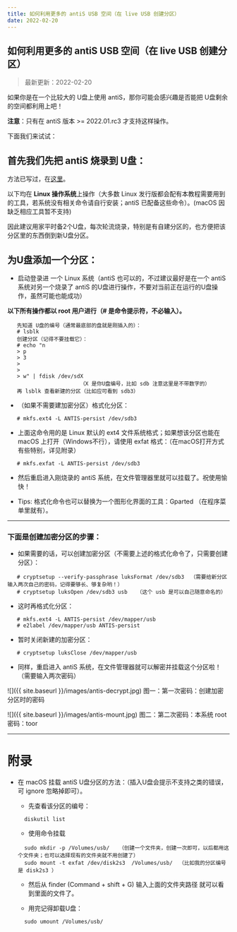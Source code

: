 ```yaml
---
title: 如何利用更多的 antiS USB 空间（在 live USB 创建分区）
date: 2022-02-20
---
```




## 如何利用更多的 antiS USB 空间（在 live USB 创建分区）

> 最新更新：2022-02-20

如果你是在一个比较大的 U盘上使用 antiS，那你可能会感兴趣是否能把 U盘剩余的空间都利用上吧！

**注意**：只有在 antiS 版本 >= 2022.01.rc3 才支持这样操作。  

下面我们来试试：  

## 首先我们先把 antiS 烧录到 U盘：  

方法已写过，在[这里](https://github.com/mdrights/liveslak#installation)。   

以下均在 **Linux 操作系统**上操作（大多数 Linux 发行版都会配有本教程需要用到的工具，若系统没有相关命令请自行安装；antiS 已配备这些命令）。(macOS 因缺乏相应工具暂不支持)  

因此建议用家平时备2个U盘，每次轮流烧录，特别是有自建分区的，也方便把该分区里的东西倒到新U盘分区。  

<!--more-->

## 为U盘添加一个分区：  

- 启动登录进 一个 Linux 系统（antiS 也可以的，不过建议最好是在一个 antiS 系统对另一个烧录了 antiS 的U盘进行操作，不要对当前正在运行的U盘操作，虽然可能也能成功）  

**以下所有操作都以 root 用户进行（# 是命令提示符，不必输入）。**  
```  
   先知道 U盘的编号（通常最底部的盘就是刚插入的）：  
   # lsblk  
   创建分区（记得不要挂载它）：  
   # echo "n
   > p
   > 3
   > 
   > 
   > w" | fdisk /dev/sdX  
                       （X 是你U盘编号，比如 sdb 注意这里是不带数字的）  
   再 lsblk 查看新建的分区（比如应可看到 sdb3）   
```  

- （如果不需要建加密分区）格式化分区：  
```
   # mkfs.ext4 -L ANTIS-persist /dev/sdb3
```

- 上面这命令用的是 Linux 默认的 ext4 文件系统格式；如果想该分区也能在 macOS 上打开（Windows不行），请使用 exfat 格式：（在macOS打开方式有些特别，详见附录）   
```
   # mkfs.exfat -L ANTIS-persist /dev/sdb3
```

- 然后重启进入刚烧录的 antiS 系统，在文件管理器里就可以挂载了。祝使用愉快！

- Tips: 格式化命令也可以替换为一个图形化界面的工具：Gparted （在程序菜单里就有）。

<hr />

### 下面是创建加密分区的步骤：

- 如果需要的话，可以创建加密分区（不需要上述的格式化命令了，只需要创建分区）：  
```
   # cryptsetup --verify-passphrase luksFormat /dev/sdb3  （需要给新分区输入两次自己的密码，记得要够长、够复杂哟！）  
   # cryptsetup luksOpen /dev/sdb3 usb   （这个 usb 是可以自己随意命名的）   
```

- 这时再格式化分区：  
```
   # mkfs.ext4 -L ANTIS-persist /dev/mapper/usb
   # e2label /dev/mapper/usb ANTIS-persist
```

- 暂时关闭新建的加密分区：  
```
   # cryptsetup luksClose /dev/mapper/usb
```

- 同样，重启进入 antiS 系统，在文件管理器就可以解密并挂载这个分区啦！（需要输入两次密码）  

![]({{ site.baseurl }}/images/antis-decrypt.jpg)
	图一：第一次密码：创建加密分区时的密码  

![]({{ site.baseurl }}/images/antis-mount.jpg)
	图二：第二次密码：本系统 root 密码：toor  


<hr />

# 附录

- 在 macOS 挂载 antiS U盘分区的方法：（插入U盘会提示不支持之类的错误，可 ignore 忽略掉即可）。

	- 先查看该分区的编号：
	```
	  diskutil list
    ```
	- 使用命令挂载
	```
	  sudo mkdir -p /Volumes/usb/   （创建一个文件夹，创建一次即可，以后都用这个文件夹；也可以选择现有的文件夹就不用创建了）
	  sudo mount -t exfat /dev/disk2s3  /Volumes/usb/  （比如我的分区编号是 disk2s3 ）
	```

	- 然后从 finder (Command + shift + G) 输入上面的文件夹路径 就可以看到里面的文件了。  

	- 用完记得卸载U盘：
	```
      sudo umount /Volumes/usb/
	```


